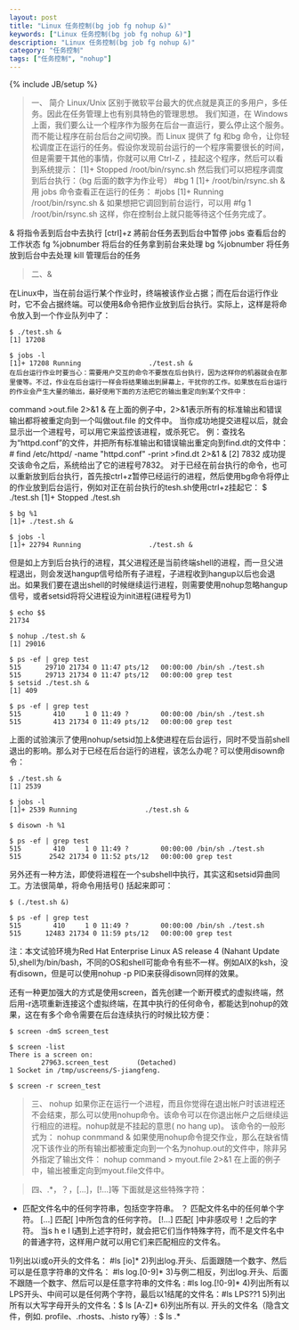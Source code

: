 ```yaml
---
layout: post
title: "Linux 任务控制(bg job fg nohup &)"
keywords: ["Linux 任务控制(bg job fg nohup &)"]
description: "Linux 任务控制(bg job fg nohup &)"
category: "任务控制"
tags: ["任务控制", "nohup"]
---
```

{% include JB/setup %}

> 一、 简介 
    Linux/Unix 区别于微软平台最大的优点就是真正的多用户，多任务。因此在任务管理上也有别具特色的管理思想。
我们知道，在 Windows 上面，我们要么让一个程序作为服务在后台一直运行，要么停止这个服务。而不能让程序在前台后台之间切换。而 Linux 提供了 fg 和bg 命令，让你轻松调度正在运行的任务。假设你发现前台运行的一个程序需要很长的时间，但是需要干其他的事情，你就可以用 Ctrl-Z ，挂起这个程序，然后可以看到系统提示：
	[1]+ Stopped /root/bin/rsync.sh
然后我们可以把程序调度到后台执行：（bg 后面的数字为作业号）
	#bg 1
	[1]+ /root/bin/rsync.sh &
用 jobs 命令查看正在运行的任务：
	#jobs
	[1]+ Running /root/bin/rsync.sh &
如果想把它调回到前台运行，可以用
	#fg 1
	/root/bin/rsync.sh
这样，你在控制台上就只能等待这个任务完成了。

& 将指令丢到后台中去执行
[ctrl]+z 將前台任务丟到后台中暂停
jobs 查看后台的工作状态
fg %jobnumber 将后台的任务拿到前台来处理
bg %jobnumber 将任务放到后台中去处理
kill 管理后台的任务

> 二、&

在Linux中，当在前台运行某个作业时，终端被该作业占据；而在后台运行作业时，它不会占据终端。可以使用&命令把作业放到后台执行。实际上，这样是将命令放入到一个作业队列中了：

	$ ./test.sh &
	[1] 17208

	$ jobs -l
	[1]+ 17208 Running                 ./test.sh &
    在后台运行作业时要当心：需要用户交互的命令不要放在后台执行，因为这样你的机器就会在那里傻等。不过，作业在后台运行一样会将结果输出到屏幕上，干扰你的工作。如果放在后台运行的作业会产生大量的输出，最好使用下面的方法把它的输出重定向到某个文件中：
command >out.file 2>&1 &
在上面的例子中，2>&1表示所有的标准输出和错误输出都将被重定向到一个叫做out.file 的文件中。 当你成功地提交进程以后，就会显示出一个进程号，可以用它来监控该进程，或杀死它。 
例：查找名为“httpd.conf”的文件，并把所有标准输出和错误输出重定向到find.dt的文件中： 
	# find /etc/httpd/ -name "httpd.conf" -print >find.dt 2>&1 & 
[2] 7832 
成功提交该命令之后，系统给出了它的进程号7832。 对于已经在前台执行的命令，也可以重新放到后台执行，首先按ctrl+z暂停已经运行的进程，然后使用bg命令将停止的作业放到后台运行，例如对正在前台执行的tesh.sh使用ctrl+z挂起它：
	$ ./test.sh
	[1]+ Stopped                 ./test.sh

	$ bg %1
	[1]+ ./test.sh &

	$ jobs -l
	[1]+ 22794 Running                 ./test.sh &

但是如上方到后台执行的进程，其父进程还是当前终端shell的进程，而一旦父进程退出，则会发送hangup信号给所有子进程，子进程收到hangup以后也会退出。如果我们要在退出shell的时候继续运行进程，则需要使用nohup忽略hangup信号，或者setsid将将父进程设为init进程(进程号为1)

	$ echo $$
	21734

	$ nohup ./test.sh &
	[1] 29016

	$ ps -ef | grep test
	515      29710 21734 0 11:47 pts/12   00:00:00 /bin/sh ./test.sh
	515      29713 21734 0 11:47 pts/12   00:00:00 grep test
	$ setsid ./test.sh &
	[1] 409

	$ ps -ef | grep test
	515        410     1 0 11:49 ?        00:00:00 /bin/sh ./test.sh
	515        413 21734 0 11:49 pts/12   00:00:00 grep test
上面的试验演示了使用nohup/setsid加上&使进程在后台运行，同时不受当前shell退出的影响。那么对于已经在后台运行的进程，该怎么办呢？可以使用disown命令：

	$ ./test.sh &
	[1] 2539

	$ jobs -l
	[1]+ 2539 Running                 ./test.sh &

	$ disown -h %1

	$ ps -ef | grep test
	515        410     1 0 11:49 ?        00:00:00 /bin/sh ./test.sh
	515       2542 21734 0 11:52 pts/12   00:00:00 grep test
另外还有一种方法，即使将进程在一个subshell中执行，其实这和setsid异曲同工。方法很简单，将命令用括号() 括起来即可：

	$ (./test.sh &)

	$ ps -ef | grep test
	515        410     1 0 11:49 ?        00:00:00 /bin/sh ./test.sh
	515      12483 21734 0 11:59 pts/12   00:00:00 grep test
注：本文试验环境为Red Hat Enterprise Linux AS release 4 (Nahant Update 5),shell为/bin/bash，不同的OS和shell可能命令有些不一样。例如AIX的ksh，没有disown，但是可以使用nohup -p PID来获得disown同样的效果。

还有一种更加强大的方式是使用screen，首先创建一个断开模式的虚拟终端，然后用-r选项重新连接这个虚拟终端，在其中执行的任何命令，都能达到nohup的效果，这在有多个命令需要在后台连续执行的时候比较方便：

	$ screen -dmS screen_test

	$ screen -list
	There is a screen on:
	        27963.screen_test       (Detached)
	1 Socket in /tmp/uscreens/S-jiangfeng.

	$ screen -r screen_test

> 三、 nohup 
    如果你正在运行一个进程，而且你觉得在退出帐户时该进程还不会结束，那么可以使用nohup命令。该命令可以在你退出帐户之后继续运行相应的进程。nohup就是不挂起的意思( no hang up)。 该命令的一般形式为： 
nohup conmmand &
如果使用nohup命令提交作业，那么在缺省情况下该作业的所有输出都被重定向到一个名为nohup.out的文件中，除非另外指定了输出文件：
	nohup command > myout.file 2>&1 
在上面的例子中，输出被重定向到myout.file文件中。


> 四、.*，？，[...]，[!...]等
下面就是这些特殊字符： 
* 匹配文件名中的任何字符串，包括空字符串。 
？ 匹配文件名中的任何单个字符。 
[...] 匹配[ ]中所包含的任何字符。 
[!...] 匹配[ ]中非感叹号！之后的字符。 
当s h e l l遇到上述字符时，就会把它们当作特殊字符，而不是文件名中的普通字符，这样用户就可以用它们来匹配相应的文件名。

1)列出以i或o开头的文件名：     #ls [io]*
2)列出log.开头、后面跟随一个数字、然后可以是任意字符串的文件名： #ls log.[0-9]* 
3)与例二相反，列出log.开头、后面不跟随一个数字、然后可以是任意字符串的文件名 : #ls log.[!0-9]* 
4)列出所有以LPS开头、中间可以是任何两个字符，最后以1结尾的文件名：#ls LPS??1
5)列出所有以大写字母开头的文件名：$ ls [A-Z]* 6)列出所有以. 开头的文件名（隐含文件，例如. profile、.rhosts、.histo ry等）: $ ls .*
